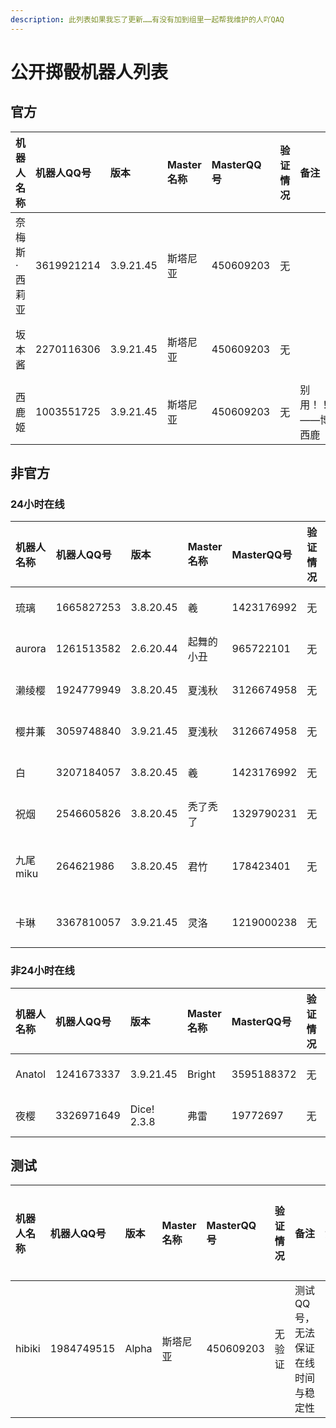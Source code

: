 ```yaml
---
description: 此列表如果我忘了更新……有没有加到组里一起帮我维护的人吖QAQ
---
```


# 公开掷骰机器人列表

## 官方

| 机器人名称 | 机器人QQ号 | 版本 | Master名称 | MasterQQ号 | 验证情况 | 备注 | 添加时间 |
| :--- | :--- | :--- | :--- | :--- | :--- | :--- | :--- |
| 奈梅斯·西莉亚 | 3619921214 | 3.9.21.45 | 斯塔尼亚 | 450609203 | 无 |  | 2019-06-19 02:00:41 |
| 坂本酱 | 2270116306 | 3.9.21.45 | 斯塔尼亚 | 450609203 | 无 |  | 2019年08月01日23:03:26 |
| 西鹿姬 | 1003551725 | 3.9.21.45 | 斯塔尼亚 | 450609203 | 无 | 别用！！！——博丽西鹿 | 2019年08月01日23:04:12 |

## 非官方

### 24小时在线

| 机器人名称 | 机器人QQ号 | 版本 | Master名称 | MasterQQ号 | 验证情况 | 备注 | 添加时间 |
| :--- | :--- | :--- | :--- | :--- | :--- | :--- | :--- |
| 琉璃 | 1665827253 | 3.8.20.45 | 羲 | 1423176992 | 无 | 无 | 2019-06-26 13:43:09 |
| aurora | 1261513582 | 2.6.20.44 | 起舞的小丑 | 965722101 | 无 | 无 | 2019-08-01 23:05:57 |
| 濑绫樱 | 1924779949 | 3.8.20.45 | 夏浅秋 | 3126674958 | 无 | 无 | 2019-08-01 23:06:50 |
| 樱井蒹 | 3059748840 | 3.9.21.45 | 夏浅秋 | 3126674958 | 无 | 无 | 2019-08-21 16:16:32 |
| 白 | 3207184057 | 3.8.20.45 | 羲 | 1423176992 | 无 | 无 | 2019-08-20 15:08:45 |
| 祝烟 | 2546605826 | 3.8.20.45 | 秃了秃了 | 1329790231 | 无 | 是骰郎！ | 2019-08-20 15:09:40 |
| 九尾miku | 264621986 | 3.8.20.45 | 君竹 | 178423401 | 无 | 是若若的接任者 | 2019-08-21 00:27:06 |
| 卡琳 | 3367810057 | 3.9.21.45 | 灵洛 | 1219000238 | 无 | 玛丽安3号机 | 2019-08-21 16:10:24 |

### 非24小时在线

| 机器人名称 | 机器人QQ号 | 版本 | Master名称 | MasterQQ号 | 验证情况 | 备注 | 添加时间 | 在线开始时间 | 在线结束时间 |
| :--- | :--- | :--- | :--- | :--- | :--- | :--- | :--- | :--- | :--- |
| Anatol | 1241673337 | 3.9.21.45 | Bright | 3595188372 | 无 | 无 | 2019-06-26 13:46:16 | 不确定 | 不确定 |
| 夜樱 | 3326971649 | Dice! 2.3.8 | 弗雷 | 19772697 | 无 | 无 | 2019-08-20 16:02:18 | 6:00 | 24:00 |

## 测试

| 机器人名称 | 机器人QQ号 | 版本 | Master名称 | MasterQQ号 | 验证情况 | 备注 | 添加时间 | 在线开始时间 | 在线结束时间 |
| :--- | :--- | :--- | :--- | :--- | :--- | :--- | :--- | :--- | :--- |
| hibiki | 1984749515 | Alpha | 斯塔尼亚 | 450609203 | 无验证 | 测试QQ号，无法保证在线时间与稳定性 | 2019年06月19日02:03:12 | 不定 | 不定 |

